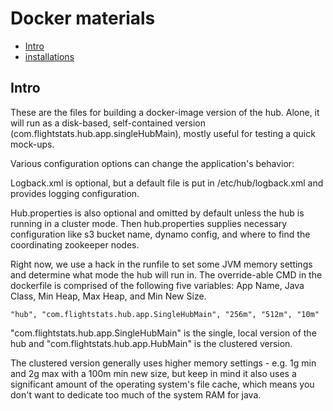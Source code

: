 Docker materials
===================

* [Intro](#intro)
* [installations](#installations)

## Intro

These are the files for building a docker-image version of the hub.
Alone, it will run as a disk-based, self-contained version (com.flightstats.hub.app.singleHubMain), mostly useful
for testing a quick mock-ups.

Various configuration options can change the application's behavior:

Logback.xml is optional, but a default file is put in /etc/hub/logback.xml and provides logging configuration.

Hub.properties is also optional and omitted by default unless the hub is running in a cluster mode. Then hub.properties
supplies necessary configuration like s3 bucket name, dynamo config, and where to find the coordinating zookeeper nodes.

Right now, we use a hack in the runfile to set some JVM memory settings and determine what mode the hub will run in.
The override-able CMD in the dockerfile
is comprised of the following five variables: App Name, Java Class, Min Heap, Max Heap, and Min New Size.

```
"hub", "com.flightstats.hub.app.SingleHubMain", "256m", "512m", "10m"
```

"com.flightstats.hub.app.SingleHubMain" is the single, local version of the hub and "com.flightstats.hub.app.HubMain" is the 
clustered version. 

The clustered version generally uses higher memory settings - e.g. 1g min and 2g max with a 100m min new size,
but keep in mind it also uses a significant amount of the operating system's file cache, which means you don't want to dedicate too
much of the system RAM for java.


